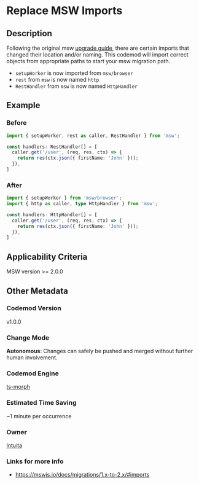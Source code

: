# Replace MSW Imports

## Description

Following the original msw [upgrade guide](https://mswjs.io/docs/migrations/1.x-to-2.x/#imports), there are certain imports that changed their location and/or naming. This codemod will import correct objects from appropriate paths to start your msw migration path.

-   `setupWorker` is now imported from `msw/browser`
-   `rest` from `msw` is now named `http`
-   `RestHandler` from `msw` is now named `HttpHandler`

## Example

### Before

```ts
import { setupWorker, rest as caller, RestHandler } from 'msw';

const handlers: RestHandler[] = [
  caller.get('/user', (req, res, ctx) => {
    return res(ctx.json({ firstName: 'John' }));
  }),
]
```

### After

```ts
import { setupWorker } from 'msw/browser';
import { http as caller, type HttpHandler } from 'msw';

const handlers: HttpHandler[] = [
  caller.get('/user', (req, res, ctx) => {
    return res(ctx.json({ firstName: 'John' }));
  }),
]
```

## Applicability Criteria

MSW version >= 2.0.0

## Other Metadata

### Codemod Version

v1.0.0

### Change Mode

**Autonomous**: Changes can safely be pushed and merged without further human involvement.

### **Codemod Engine**

[ts-morph](https://github.com/dsherret/ts-morph)

### Estimated Time Saving

~1 minute per occurrence

### Owner

[Intuita](https://github.com/intuita-inc)

### Links for more info

-   https://mswjs.io/docs/migrations/1.x-to-2.x/#imports
